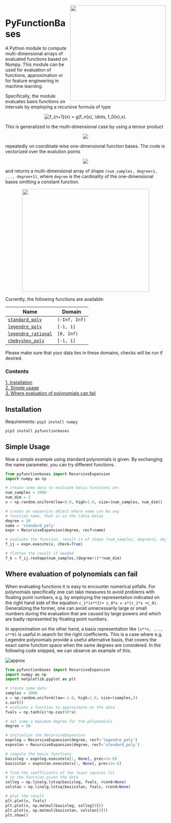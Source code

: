 
<img align="right" width="300" height="300" src="https://user-images.githubusercontent.com/39880630/56446422-dc61eb80-6302-11e9-8b46-78c0a9d08420.gif">

# PyFunctionBases
A Python module to compute multi-dimensional arrays of evaluated functions based on Numpy. This module can be used for evaluation of functions, approximation or for feature engineering in machine learning.

Specifically, the module evaluates basis functions on intervals by employing a recursive formula of type
<p align="center">
<img src="https://latex.codecogs.com/gif.latex?f_{n&plus;1}(x)&space;=&space;g(f_n(x),&space;\dots,&space;f_0(x),x)." title="f_{n+1}(x) = g(f_n(x), \dots, f_0(x),x)." />
</p>

This is generalized to the multi-dimensional case by using a tensor product
<p align="center">
<img src="https://latex.codecogs.com/gif.latex?(x,y)&space;\mapsto&space;f_i(x)f_j(y)" />
</p>

repeatedly on coordinate wise one-dimensional function bases. The code is vectorized over the evalution points
<p align="center">
<img src="https://latex.codecogs.com/gif.latex?x_m&space;\in&space;\mathbb{R}^{num\_dim},&space;m&space;\in&space;\{1,&space;\dots,&space;num\_samples\}" />
</p>

and returns a multi-dimensional array of shape `(num_samples, degree+1, ..., degree+1)`, where `degree`
is the cardinality of the one-dimensional bases omitting a constant function.

<p align="center">
<img width="399" height="323" src="https://user-images.githubusercontent.com/39880630/56447919-80e82b80-630b-11e9-92bd-6d81b0d78946.png">
</p>

Currently, the following functions are available:


| Name | Domain |  
|-------|-----------|
| [`standard_poly`](https://en.wikipedia.org/wiki/Polynomial) | `(-Inf, Inf)`|
| [`legendre_poly`](https://en.wikipedia.org/wiki/Legendre_polynomials) | `[-1, 1]`|
| [`legendre_rational`](https://en.wikipedia.org/wiki/Legendre_rational_functions) | `[0, Inf)`|
| [`chebyshev_poly`](https://en.wikipedia.org/wiki/Chebyshev_polynomials#First_kind) | `[-1, 1]`|

Please make sure that your data lies in these domains, checks will be run if desired.

### Contents
[1. Installation](#installation)  
[2. Simple usage](#simple-usage)  
[3. Where evaluation of polynomials can fail](#where-evaluation-of-polynomials-can-fail)  

## Installation 
Requirements: `pip3 install numpy`

```bash
pip3 install pyfunctionbases
```


## Simple Usage
Now a simple example using standard polynomials is given. By exchanging the name parameter, you can try different functions.

```python
from pyfunctionbases import RecursiveExpansion
import numpy as np

# create some data to evaluate basis functions on<
num_samples = 1000
num_dim = 2
x = np.random.uniform(low=0.0, high=1.0, size=(num_samples, num_dim))

# create an expansion object where name can be any
# function name, that is in the table below
degree = 10
name = 'standard_poly'
expn = RecursiveExpansion(degree, recf=name)

# evaluate the function, result is of shape (num_samples, degree+1, degree+1)
f_ij = expn.execute(x, check=True)

# flatten the result if needed
f_k = f_ij.reshape(num_samples,(degree+1)**num_dim)
```

## Where evaluation of polynomials can fail
When evaluating functions it is easy to encounter numerical pitfalls. For polynomials specifically one can take measures to avoid problems with floating point numbers, e.g. by employing the representation indicated on the right hand side of the equation `c_1*(x**2)+ c_0*x = x*(c_1*x +c_0)`. Generalizing the former, one can avoid unnecessarily large or small numbers during the evaluation that are caused by large powers and which are badly represented by floating point numbers.

In approximation on the other hand, a basis representation like ``[x**n, ..., x**0]`` is useful in search for the right coefficients. This is a case where e.g. Legendre polynomials provide a useful alternative basis, that covers the exact same function space when the same degrees are considered. In the following code snipped, we can observe an example of this.

![approx](https://user-images.githubusercontent.com/39880630/56443826-8d15be00-62f6-11e9-9cc2-43ae51ed8376.gif)

```python
from pyfunctionbases import RecursiveExpansion
import numpy as np
import matplotlib.pyplot as plt

# create some data
samples = 1000
x = np.random.uniform(low=-1.0, high=1.0, size=(samples,))
x.sort()
# evaluate a function to approximate on the data
fvals = np.tanh(x)*np.cos(50*x)

# set some a maximum degree for the polynomials
degree = 50

# initialize the RecursiveExpansion
expnleg = RecursiveExpansion(degree, recf='legendre_poly')
expnstan = RecursiveExpansion(degree, recf='standard_poly')

# compute the basis functions
basisleg = expnleg.execute(x[:, None], prec=1e-6)
basisstan = expnstan.execute(x[:, None], prec=1e-6)

# find the coefficients of the least squares fit
# to the function given the data
solleg = np.linalg.lstsq(basisleg, fvals, rcond=None)
solstan = np.linalg.lstsq(basisstan, fvals, rcond=None)

# plot the result
plt.plot(x, fvals)
plt.plot(x, np.matmul(basisleg, solleg[0]))
plt.plot(x, np.matmul(basisstan, solstan[0]))
plt.show()
```
